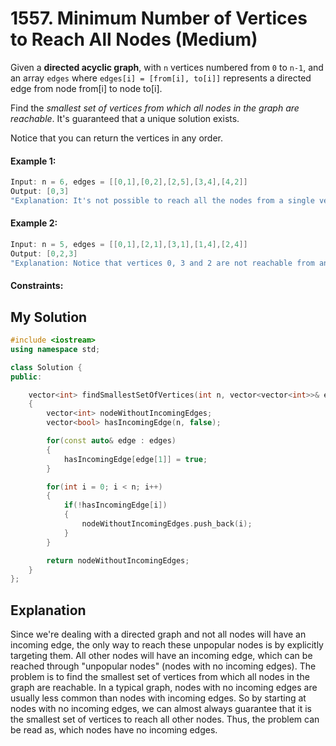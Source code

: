 # 1557. Minimum Number of Vertices to Reach All Nodes (Medium)

Given a **directed acyclic graph**, with `n` vertices numbered from `0` to `n-1`, and an array `edges` where `edges[i] = [from[i], to[i]]` represents a directed edge from node from[i] to node to[i].

Find the *smallest set of vertices from which all nodes in the graph are reachable*. It's guaranteed that a unique solution exists.

Notice that you can return the vertices in any order.

#### Example 1:

```c++
Input: n = 6, edges = [[0,1],[0,2],[2,5],[3,4],[4,2]]
Output: [0,3]
"Explanation: It's not possible to reach all the nodes from a single vertex. From 0 we can reach [0,1,2,5]. From 3 we can reach [3,4,2,5]. So we output [0,3]."
```


#### Example 2:

```c++
Input: n = 5, edges = [[0,1],[2,1],[3,1],[1,4],[2,4]]
Output: [0,2,3]
"Explanation: Notice that vertices 0, 3 and 2 are not reachable from any other node, so we must include them. Also any of these vertices can reach nodes 1 and 4."
```

#### Constraints:



## My Solution

```c++
#include <iostream>
using namespace std;

class Solution {
public:

    vector<int> findSmallestSetOfVertices(int n, vector<vector<int>>& edges)
    {
        vector<int> nodeWithoutIncomingEdges;
        vector<bool> hasIncomingEdge(n, false);

        for(const auto& edge : edges)
        {
            hasIncomingEdge[edge[1]] = true;
        }

        for(int i = 0; i < n; i++)
        {
            if(!hasIncomingEdge[i])
            {
                nodeWithoutIncomingEdges.push_back(i);
            }
        }

        return nodeWithoutIncomingEdges;
    }
};
```

## Explanation
Since we're dealing with a directed graph and not all nodes will have an incoming edge, the only way to reach these unpopular nodes is by explicitly targeting them. All other nodes will have an incoming edge, which can be reached through "unpopular nodes" (nodes with no incoming edges). The problem is to find the smallest set of vertices from which all nodes in the graph are reachable. In a typical graph, nodes with no incoming edges are usually less common than nodes with incoming edges. So by starting at nodes with no incoming edges, we can almost always guarantee that it is the smallest set of vertices to reach all other nodes. Thus, the problem can be read as, which nodes have no incoming edges.
